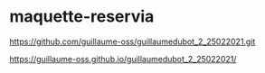 # maquette-reservia
https://github.com/guillaume-oss/guillaumedubot_2_25022021.git

https://guillaume-oss.github.io/guillaumedubot_2_25022021/